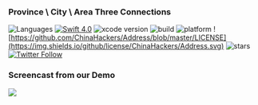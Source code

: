 ### Province \ City \ Area Three Connections

![Languages](https://img.shields.io/badge/language-swift%20|%20objc-orange.svg?style=flat)
[![Swift  4.0](https://img.shields.io/badge/swift-4.2+-blue.svg?style=flat)](https://developer.apple.com/swift/)
![xcode version](https://img.shields.io/badge/xcode-10-brightgreen.svg)
![build](https://img.shields.io/appveyor/ci/gruntjs/grunt.svg)
![platform](https://img.shields.io/badge/platform-ios-lightgrey.svg)
![https://github.com/ChinaHackers/Address/blob/master/LICENSE](https://img.shields.io/github/license/ChinaHackers/Address.svg)
![stars ](https://img.shields.io/github/stars/ChinaHackers/Address.svg?style=social&label=Star)
[![Twitter Follow](https://img.shields.io/twitter/follow/LiuChuan_.svg?style=social)](https://twitter.com/LiuChuan_)

### Screencast from our Demo

![](https://github.com/ChinaHackers/Address/raw/master/preview/preview.gif)
